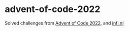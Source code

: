 # advent-of-code-2022
Solved challenges from [Advent of Code 2022](https://adventofcode.com/), and [infi.nl](https://aoc.infi.nl/2022/?mtm_campaign=aoc2022&mtm_source=aoc)
